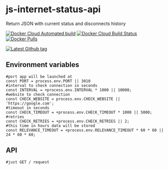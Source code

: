 # js-internet-status-api
Return JSON with current status and disconnects history

[![Docker Cloud Automated build](https://img.shields.io/docker/cloud/automated/assorium/js-internet-status-api?style=for-the-badge "Docker Cloud Automated build")](https://hub.docker.com/r/assorium/js-internet-status-api "Docker Cloud Automated build")
[![Docker Cloud Build Status](https://img.shields.io/docker/cloud/build/assorium/js-internet-status-api?style=for-the-badge "Docker Cloud Build Status")](https://hub.docker.com/r/assorium/js-internet-status-api "Docker Cloud Build Status")
[![Docker Pulls](https://img.shields.io/docker/pulls/assorium/js-internet-status-api?style=for-the-badge "Docker Pulls")](https://hub.docker.com/r/assorium/js-internet-status-api "Docker Pulls")  <br/>

[![Latest Github tag](https://img.shields.io/github/v/tag/mrspartak/js-internet-status-api?sort=date&style=for-the-badge "Latest Github tag")](https://github.com/mrspartak/js-internet-status-api/releases "Latest Github tag")


## Environment variables

    #port app will be launched at
    const PORT = process.env.PORT || 3010
    #interval to check connection in seconds
    const INTERVAL = +process.env.INTERVAL * 1000 || 10000;
    #website to check connection
    const CHECK_WEBSITE = process.env.CHECK_WEBSITE || 'https://google.com';
    #timeout in seconds
    const CHECK_TIMEOUT = +process.env.CHECK_TIMEOUT * 1000 || 5000;
    #retries
    const CHECK_RETRIES = +process.env.CHECK_RETRIES || 2;
    #this time in hours data will be stored
    const RELEVANCE_TIMEOUT = +process.env.RELEVANCE_TIMEOUT * 60 * 60 || 24 * 60 * 60;

## API

    #just GET / request